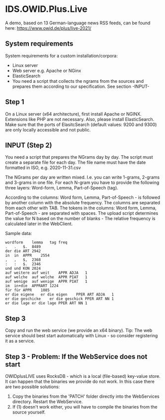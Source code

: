 # IDS.OWID.Plus.Live

A demo, based on 13 German-language news RSS feeds, can be found here: 
https://www.owid.de/plus/live-2021/

## System requirements

System requirements for a custom installation/corpora:

- Linux server
- Web server e.g. Apache or NGinx
- ElasticSearch
- You need a script that collects the ngrams from the sources and prepares them according to our specification. See section -INPUT-

## Step 1
On a Linux server (x64 architecture), first install Apache or NGINX. 
Extensions like PHP are not necessary. 
Also, please install ElasticSearch. 
Make sure that the ports of ElasitcSearch (default values: 9200 and 9300) are only locally accessible and not public.

## INPUT (Step 2)
You need a script that prepares the NGrams day by day. The script must create a separate file for each day. 
The file name must have the date formatted in ISO, e.g. 2020-11-31.csv

The NGrams per day are written mixed. I.e. you can write 1-grams, 2-grams and 3-grams in one file. 
For each N-gram you have to provide the following three layers: Word-form, Lemma, Part-of-Speech (tag).

According to the columns: Word form, Lemma, Part-of-Speech - is followed by another column with the absolute frequency. 
The columns are separated from each other with TAB. 
The tokens in the columns: Word form, Lemma, Part-of-Speech - are separated with spaces. 
The upload script determines the value for N based on the number of blanks - The relative frequency is calculated later in the WebClient.

Sample data:
```
wordform	lemma	tag	freq
.	.	$.	8489
der	die	ART	2942
in	in	APPR	2554
,	,	$,	2368
:	:	$.	2346
und	und	KON	2024
auf weitere	auf weit	APPR ADJA	1
auf welche	auf welche	APPR PIAT	1
auf wenige	auf wenige	APPR PIAT	1
im	in+die	APPRART	1224
für	für	APPR	1085
er die eigene	er die eigen	PPER ART ADJA	1
er die geschicke	er die geschick	PPER ART NN	1
er die lage	er die lage	PPER ART NN	1
```

## Step 3
Copy and run the web service (we provide an x64 binary). 
Tip: The web service should best start automatically with Linux - so consider registering it as a service. 


## Step 3 - Problem: If the WebService does not start

OWIDplusLIVE uses RocksDB - which is a local (file-based) key-value store. 
It can happen that the binaries we provide do not work. 
In this case there are two possible solutions: 
1. Copy the binaries from the 'PATCH' folder directly into the WebServices directory. Restart the WebService. 
2. If (1) doesn't work either, you will have to compile the binaries from the source yourself. 
